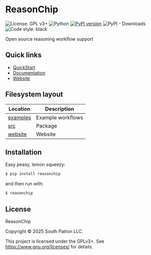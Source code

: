 # ReasonChip

![License: GPL v3+](https://img.shields.io/badge/license-GPLv3%2B-blue.svg)
![Python](https://img.shields.io/badge/python-3.13+-blue)
[![PyPI version](https://img.shields.io/pypi/v/reasonchip.svg)](https://pypi.org/project/reasonchip/)
![PyPI - Downloads](https://img.shields.io/pypi/dm/reasonchip.svg)
![Code style: black](https://img.shields.io/badge/code%20style-black-000000.svg)

Open source reasoning workflow support

## Quick links

- [QuickStart](https://www.reasonchip.io/docs/quickstart/)
- [Documentation](https://www.reasonchip.io/docs/)
- [Website](https://www.reasonchip.io/)

## Filesystem layout

| Location | Description |
| ------------------------- | ----------------------------------------------- |
| [examples](https://github.com/SouthPatron/reasonchip/tree/main/examples/) | Example workflows |
| [src](https://github.com/SouthPatron/reasonchip/tree/main/src/reasonchip/) | Package |
| [website](https://github.com/SouthPatron/reasonchip/tree/main/website/reasonchip/) | Website |

## Installation

Easy peasy, lemon squeezy:

```bash
$ pip install reasonchip
```

and then run with:

```bash
$ reasonchip
```

## License

ReasonChip

Copyright &copy; 2025 South Patron LLC.

This project is licensed under the GPLv3+.
See <https://www.gnu.org/licenses/> for details.

